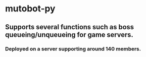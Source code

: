# mutobot-py

## Supports several functions such as boss queueing/unqueueing for game servers. 

### Deployed on a server supporting around 140 members.
